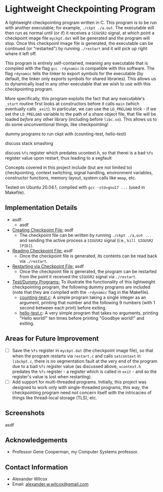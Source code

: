 # Lightweight Checkpointing Program

A lightweight checkpointing program written in C. This program is to be run with another executable; for example, `./ckpt ./a.out`. The executable will then run as normal until (or if) it receives a `SIGUSR2` signal, at which point a checkpoint image file `myckpt.dat` will be generated and the program will stop. Once this checkpoint image file is generated, the executable can be continued (or "restarted") by running `./restart` and it will pick up right where it left off.

This program is entirely self-contained, meaning any executable that is compiled with the flag `gcc -rdynamic` is compatible with this software. The flag `rdynamic` tells the linker to export symbols for the executable (by default, the linker only exports symbols for shared libraries). This allows us to dynamically load in any other executable that we wish to use with this checkpointing program.

More specifically, this program exploits the fact that any executable's `_start` routine first looks at constructors before it calls `main` (which eventually calls `_exit`). In particular, we can use the `LD_PRELOAD` trick - if we set the `LD_PRELOAD` variable to the path of a share object file, that file will be loaded *before* any other library (including before `libc.so`). This allows us to do some unconventional things, like checkpointing!  



dummy programs to run ckpt with (counting-test, hello-test)

discuss stack smashing

discuss `%fs` register which predates ucontext.h, so that therei is a bad `%fs` register value upon restart, thus leading to a segfault




Concepts covered in this project include (but are not limited to) checkpointing, context switching, signal handling, environment variables, constructor functions, memory layout, system calls like `mmap`, etc. 

Tested on Ubuntu 20.04.1, compiled with `gcc -std=gnu17 ...` (used in Makefile).

## Implementation Details

- asdf:
  - asdf
- <ins>Creating Checkpoint File:</ins> asdf
  - The checkpoint file can be written by running `./ckpt ./a,out ...` and sending the active process a `SIGUSR2` signal (i.e., `kill SIGUSR2 [PID]`).
- <ins>Reading Checkpoint File:</ins> asdf
  - Once the checkpoint file is generated, its contents can be read back via `./restart`.
- <ins>Restarting via Checkpoint File:</ins> asdf
  - Once the checkpoint file is generated, the program can be restarted from the point it received the `SIGUSR2` signal via `./restart`.
- <ins>Test/Dummy Programs:</ins> To illustrate the functionality of this lightweight checkpointing program, the following dummy programs are included (note that they are compiled with the `-rdynamic` flag in the Makefile).
  - <ins>counting-test.c</ins>: A simple program taking a single integer as an argument, printing that number and the following 9 numbers (with 1 second between each print) before exiting.
  - <ins>hello-test.c</ins>: A very simple program that takes no arguments, printing "Hello world!" ten times before printing "Goodbye world!" and exiting. 

## Areas for Future Improvement

- [ ] Save the `%fs` register in `myckpt.dat` (the checkpoint image file), so that when the program restarts via `restart.c` and calls `setcontext` in `libckpt.c`, there is no segmentation fault at the very end of the program due to a bad `%fs` register value (as discussed above, `ucontext.h` predates the `%fs` register - a register which is called in `exit` - and so the register's value is lost when restarting).  
- [ ] Add support for multi-threaded programs. Initially, this project was designed to work only with single-threaded programs; this way, the checkpointing program need not concern itself with the intricacies of things like thread-local storage (TLS), etc.

## Screenshots

asdf

## Acknowledgements 

- Professor Gene Cooperman, my Computer Systems professor.

## Contact Information

- Alexander Wilcox
- Email: alexander.w.wilcox@gmail.com
